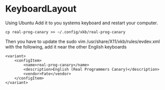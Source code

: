 # KeyboardLayout
Using Ubuntu
Add it to you systems keyboard and restart your computer.
```
cp real-prog-canary >> ~/.config/xkb/real-prog-canary
```
Then you have to update the sudo vim /usr/share/X11/xkb/rules/evdev.xml with the following, add it near the other English keyboards

```
<variant>
    <configItem>
        <name>real-prog-canary</name>
        <description>English (Real Programmers Canary)</description>
        <vendor>Fate</vendor>
    </configItem>
</variant>
```
